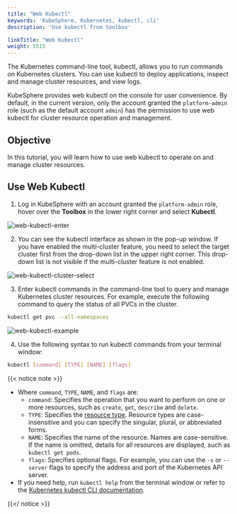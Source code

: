 ```yaml
---
title: "Web Kubectl"
keywords: 'KubeSphere, Kubernetes, kubectl, cli'
description: 'Use kubectl from toolbox'

linkTitle: "Web Kubectl"
weight: 5515
---
```


The Kubernetes command-line tool, kubectl, allows you to run commands on Kubernetes clusters. You can use kubectl to deploy applications, inspect and manage cluster resources, and view logs.

KubeSphere provides web kubectl on the console for user convenience. By default, in the current version, only the account granted the `platform-admin` role (such as the default account `admin`) has the permission to use web kubectl for cluster resource operation and management.

## Objective

In this tutorial, you will learn how to use web kubectl to operate on and manage cluster resources.

## Use Web Kubectl

1. Log in KubeSphere with an account granted the `platform-admin` role, hover over the **Toolbox** in the lower right corner and select **Kubectl**.

![web-kubectl-enter](/images/docs/web-kubectl/web-kubectl-enter.png)

2. You can see the kubectl interface as shown in the pop-up window. If you have enabled the multi-cluster feature, you need to select the target cluster first from the drop-down list in the upper right corner. This drop-down list is not visible if the multi-cluster feature is not enabled.

![web-kubectl-cluster-select](/images/docs/web-kubectl/web-kubectl-cluster-select.png)

3. Enter kubectl commands in the command-line tool to query and manage Kubernetes cluster resources. For example, execute the following command to query the status of all PVCs in the cluster.


```bash
kubectl get pvc --all-namespaces
```

![web-kubectl-example](/images/docs/web-kubectl/web-kubectl-example.png)

4. Use the following syntax to run kubectl commands from your terminal window:

```bash
kubectl [command] [TYPE] [NAME] [flags]
```

{{< notice note >}}
- Where `command`, `TYPE`, `NAME`, and `flags` are:
    - `command`: Specifies the operation that you want to perform on one or more resources, such as `create`, `get`, `describe` and `delete`.
    - `TYPE`: Specifies the [resource type](https://kubernetes.io/docs/reference/kubectl/overview/#resource-types). Resource types are case-insensitive and you can specify the singular, plural, or abbreviated forms.
    - `NAME`: Specifies the name of the resource. Names are case-sensitive. If the name is omitted, details for all resources are displayed, such as `kubectl get pods`.
    - `flags`: Specifies optional flags. For example, you can use the `-s` or `--server` flags to specify the address and port of the Kubernetes API server.
- If you need help, run `kubectl help` from the terminal window or refer to the [Kubernetes kubectl CLI documentation](https://kubernetes.io/docs/reference/kubectl/overview/).

{{</ notice >}}

